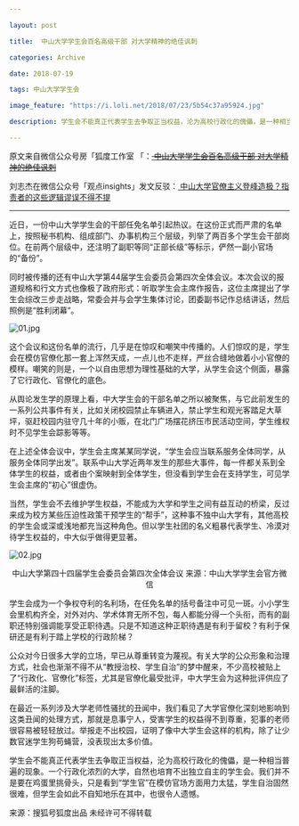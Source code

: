 ```yaml
---

layout: post

title:  中山大学学生会百名高级干部 对大学精神的绝佳讽刺

categories: Archive

date: 2018-07-19

tags: 中山大学学生会

image_feature: "https://i.loli.net/2018/07/23/5b54c37a95924.jpg"

description: 学生会不能真正代表学生去争取正当权益，沦为高校行政化的傀儡，是一种相当普遍的现象。

---
```


原文来自微信公众号房「狐度工作室 「：~~[ 中山大学学生会百名高级干部 对大学精神的绝佳讽刺 ](https://mp.weixin.qq.com/s/6856KRcfKhZpERMwHUC1cQ)~~

刘志杰在微信公众号「观点insights」发文反驳：[ 中山大学官僚主义登峰造极？指责者的这些逻辑谬误不得不提](https://mp.weixin.qq.com/s/damIixQSsrcr8DTsduN3rA)

---

近日，一份中山大学学生会的干部任免名单引起热议。在这份正式而严肃的名单上，按照秘书机构、组成部门、办事机构三个层级，列举了两百多个学生会干部岗位。在前两个层级中，还注明了副职等同“正部长级”等标示，俨然一副小官场的“备份”。

同时被传播的还有中山大学第44届学生会委员会第四次全体会议。本次会议的报道规格和行文方式也像极了政府形式：听取学生会主席作报告，这位主席提出了学生会综改三步走战略，常委会并与会学生集体讨论，团委副书记作总结讲话，然后照例是“胜利闭幕”。

![01.jpg](https://i.loli.net/2018/07/23/5b54c37a95924.jpg)

这个会议和这份名单的流行，几乎是在惊叹和嘲笑中传播的。人们惊叹的是，学生会在模仿官僚化那一套上浑然天成，一点儿也不走样，严丝合缝地做着小小官僚的模样。嘲笑的则是，一个以自由思想为理性基础的大学，从学生会这个侧面，暴露了它行政化、官僚化的底色。

从舆论发生学的原理上看，中大学生会的干部名单之所以被聚焦，与它此前发生的一系列公共事件有关，比如关闭校园禁止车辆进入，禁止学生和观光客踏足大草坪，驱赶校园内驻守几十年的小贩，在北门广场摆花挤压市民活动空间，学生维权时不见学生会踪影等等。

在上述全体会议中，学生会主席某某同学说，“学生会应当联系服务全体同学，从服务全体同学出发”。联系中山大学近两年发生的那些大事件，每一件都关系到全体学生的权益，或者由个案映射到全体学生，但没看到学生会在支持学生，可见学生会主席的“初心”很虚伪。

当然，学生会不去维护学生权益，不能成为大学和学生之间有益互动的桥梁，反过来成为校方某些压迫性政策干预学生的“帮手”，这种事不独中山大学有，其他高校的学生会或深或浅地都充当这种角色。但以学生社团的名义粗暴代表学生、冷漠对待学生权益的，中大似乎做得更显著。

![02.jpg](https://i.loli.net/2018/07/23/5b54c382e3833.jpg)

<center>中山大学第四十四届学生会委员会第四次全体会议 来源：中山大学学生会官方微信</center>

学生会成为一个争权夺利的名利场，在任免名单的括号备注中可见一斑。小小学生会里机构齐全，对外对内、学术体育无所不包，每人都能分得一个头衔，而有的副职还特别强调能享受正职待遇。只是不知道这种正职待遇是有利于留校？有利于保研还是有利于踏上学校的行政阶梯？

公众对今日很多大学的立场，早已从尊重转变为蔑视。有关大学的公众形象和治理方式，社会也渐渐不得不从“教授治校、学生自治”的梦中醒来，不少高校被贴上了“行政化、官僚化”标签，尤其是官僚化最受批评，中大学生会为这种批评供应了最鲜活的注脚。

在最近一系列涉及大学老师性骚扰的丑闻中，我们看见了大学官僚化深刻地影响到这类丑闻的处理方式，那就是息事宁人，受害学生的权益得不到尊重，犯事的老师很容易被轻轻放过。举报走不出校园，证明了像中大学生会这样的机构，除了让少数官迷学生狗苟蝇营，没表现出太多价值。

学生会不能真正代表学生去争取正当权益，沦为高校行政化的傀儡，是一种相当普遍的现象。一个行政化浓烈的大学，自然也培育不出独立自主的学生会。我们并不是要在鸡蛋里挑骨头，只是看到“学生官”在模仿官场方面用力太猛，学生自治固然很难，但学生会如此不自知地乐在其中，也很令人遗憾。

来源：搜狐号狐度出品 未经许可不得转载
